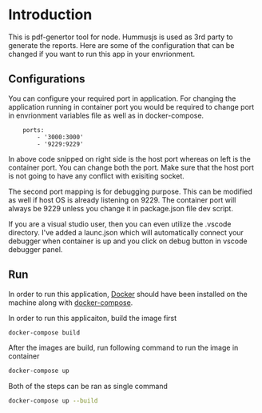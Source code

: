 # Introduction

This is pdf-genertor tool for node. Hummusjs is used as 3rd party to generate the reports. Here are some of the configuration that can be changed if you want to run this app in your envrionment.

## Configurations

You can configure your required port in application. For changing the application running in container port you would be required to change port in envrionment variables file as well as in docker-compose.
```
    ports: 
        - '3000:3000'
        - '9229:9229'
```
In above code snipped on right side is the host port whereas on left is the container port. You can change both the port. Make sure that the host port is not going to have any conflict with exisiting socket. 

The second port mapping is for debugging purpose. This can be modified as well if host OS is already listening on 9229. The container port will always be 9229 unless you change it in package.json file dev script.

If you are a visual studio user, then you can even utilize the .vscode directory. I've added a launc.json which will automatically connect your debugger when container is up and you click on debug button in vscode debugger panel. 

## Run
In order to run this application, [Docker](https://docs.docker.com/engine/install/) should have been installed on the machine along with [docker-compose](https://docs.docker.com/compose/install/).

In order to run this applicaiton, build the image first

```bash
docker-compose build
```

After the images are build, run following command to run the image in container

```bash
docker-compose up
```

Both of the steps can be ran as single command 

```bash
docker-compose up --build
```
